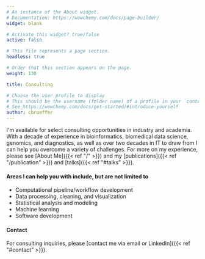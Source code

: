 ```yaml
---
# An instance of the About widget.
# Documentation: https://wowchemy.com/docs/page-builder/
widget: blank

# Activate this widget? true/false
active: false

# This file represents a page section.
headless: true

# Order that this section appears on the page.
weight: 130

title: Consulting

# Choose the user profile to display
# This should be the username (folder name) of a profile in your `content/authors/` folder.
# See https://wowchemy.com/docs/get-started/#introduce-yourself
author: cbrueffer
---
```


I'm available for select consulting opportunities in industry and academia. With a decade of experience in bioinformatics, biomedical data science, genomics, and diagnostics, as well as over two decades in IT to draw from I can help you overcome a variety of challenges. For more on my experience, please see [About Me]({{< ref "/" >}}) and my [publications]({{< ref "/publication" >}}) and [talks]({{< ref "#talks" >}}).

#### Areas I can help you with include, but are not limited to

- Computational pipeline/workflow development
- Data processing, cleaning, and visualization
- Statistical analysis and modeling
- Machine learning
- Software development

#### Contact

For consulting inquiries, please [contact me via email or LinkedIn]({{< ref "#contact" >}}).
